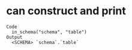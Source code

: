 # can construct and print

    Code
      in_schema("schema", "table")
    Output
      <SCHEMA> `schema`.`table`

